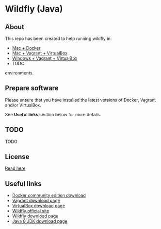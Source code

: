 # Wildfly (Java) #

## About ##

This repo has been created to help running wildfly in:

* [Mac + Docker](mac-and-docker/README.md)
* [Mac + Vagrant + VirtualBox](mac-and-vagrant-and-virtualbox/README.md)
* [Windows + Vagrant + VirtualBox](windows-and-vagrant-and-virtualbox/README.md)
* TODO

environments.

## Prepare software ##

Please ensure that you have installed the latest versions of Docker, Vagrant and/or VirtualBox.

See **Useful links** section below for more details.

## TODO ##

TODO

## License ##

[Read here](LICENSE)

## Useful links ##

* [Docker community edition download](https://www.docker.com/community-edition)
* [Vagrant download page](https://www.vagrantup.com/downloads.html)
* [VirtualBox download page](https://www.virtualbox.org/wiki/Downloads)
* [Wildfly official site](http://wildfly.org/)
* [Wildfly download page](http://wildfly.org/downloads/)
* [Java 8 JDK download page](http://www.oracle.com/technetwork/java/javase/downloads/jdk8-downloads-2133151.html)
